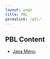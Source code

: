 ```yaml
---
layout: page
title: PBL
permalink: /pbl/
---
```


## PBL Content 

- [Java Menu](https://nicm2.github.io/fastpages_nic/jupyter/2022/09/06/menu.html)
